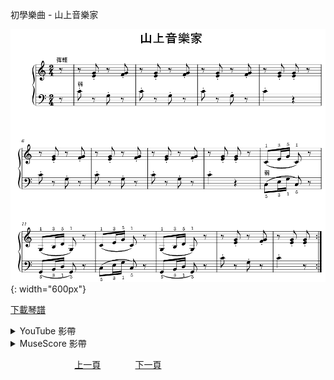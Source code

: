 ﻿---
keywords: 初學樂曲 - 山上音樂家
---
初學樂曲 - 山上音樂家

![山上音樂家](/assets/Piano/B-MusicianOnTheMountain.png){: width="600px"}

<a href="/assets/Piano/B-MusicianOnTheMountain.pdf" target="_blank">下載琴譜</a>

<details>
  <summary>YouTube 影帶</summary>
<ol>
<iframe width="560" height="315" src="https://www.youtube.com/embed/6fm5zBY1M1M" title="山上音樂家" frameborder="0" allow="accelerometer; autoplay; clipboard-write; encrypted-media; gyroscope; picture-in-picture; web-share" allowfullscreen></iframe>
</ol>
</details>

<details>
  <summary>MuseScore 影帶</summary>
<ol>
<a href="https://musescore.com/user/65457238/scores/11354746?share=copy_link" target="_blank">Open to Play</a>
</ol>
</details>



&nbsp;&nbsp;&nbsp;&nbsp;&nbsp;&nbsp;&nbsp;&nbsp;&nbsp;&nbsp;&nbsp;&nbsp;
&nbsp;&nbsp;&nbsp;&nbsp;&nbsp;&nbsp;&nbsp;&nbsp;&nbsp;&nbsp;&nbsp;&nbsp;
[上一頁](B-MyHeartWillGoOn)
&nbsp;&nbsp;&nbsp;&nbsp;&nbsp;&nbsp;&nbsp;&nbsp;&nbsp;&nbsp;&nbsp;&nbsp;
[下一頁](B-MusicianOnTheMountain2)

<!-- Google tag (gtag.js) -->
<script async src="https://www.googletagmanager.com/gtag/js?id=G-SK366WCHW3"></script>
<script>
  window.dataLayer = window.dataLayer || [];
  function gtag(){dataLayer.push(arguments);}
  gtag('js', new Date());

  gtag('config', 'G-SK366WCHW3');
</script>







